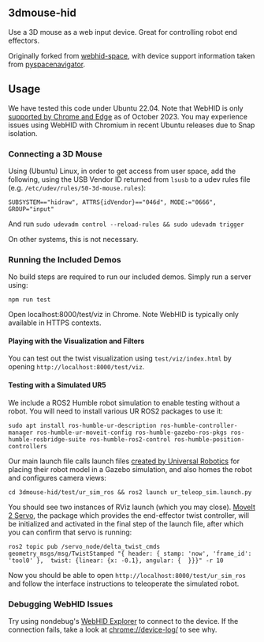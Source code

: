 ## 3dmouse-hid

Use a 3D mouse as a web input device. Great for controlling robot end effectors.

Originally forked from [webhid-space](https://github.com/larsgk/webhid-space), with device support information taken from [pyspacenavigator](https://github.com/johnhw/pyspacenavigator).

## Usage

We have tested this code under Ubuntu 22.04. Note that WebHID is only [supported by Chrome and Edge](https://caniuse.com/?search=webhid) as of October 2023. You may experience issues using WebHID with Chromium in recent Ubuntu releases due to Snap isolation.

### Connecting a 3D Mouse

Using (Ubuntu) Linux, in order to get access from user space, add the following, using the USB Vendor ID returned from `lsusb` to a udev rules file (e.g. `/etc/udev/rules/50-3d-mouse.rules`):

```
SUBSYSTEM=="hidraw", ATTRS{idVendor}=="046d", MODE:="0666", GROUP="input"
```

And run `sudo udevadm control --reload-rules && sudo udevadm trigger`

On other systems, this is not necessary.

### Running the Included Demos

No build steps are required to run our included demos. Simply run a server using:

    npm run test

Open localhost:8000/test/viz in Chrome. Note WebHID is typically only available in HTTPS contexts.

#### Playing with the Visualization and Filters

You can test out the twist visualization using `test/viz/index.html` by opening `http://localhost:8000/test/viz`.

#### Testing with a Simulated UR5

We include a ROS2 Humble robot simulation to enable testing without a robot. You will need to install various UR ROS2 packages to use it:

    sudo apt install ros-humble-ur-description ros-humble-controller-manager ros-humble-ur-moveit-config ros-humble-gazebo-ros-pkgs ros-humble-rosbridge-suite ros-humble-ros2-control ros-humble-position-controllers

Our main launch file calls launch files [created by Universal Robotics](https://github.com/UniversalRobots/Universal_Robots_ROS2_Gazebo_Simulation) for placing their robot model in a Gazebo simulation, and also homes the robot and configures camera views:

    cd 3dmouse-hid/test/ur_sim_ros && ros2 launch ur_teleop_sim.launch.py

You should see two instances of RViz launch (which you may close). [MoveIt 2 Servo](https://moveit.picknik.ai/humble/doc/examples/realtime_servo/realtime_servo_tutorial.html), the package which provides the end-effector twist controller, will be initialized and activated in the final step of the launch file, after which you can confirm that servo is running:

    ros2 topic pub /servo_node/delta_twist_cmds geometry_msgs/msg/TwistStamped "{ header: { stamp: 'now', 'frame_id': 'tool0' },  twist: {linear: {x: -0.1}, angular: {  }}}" -r 10

Now you should be able to open `http://localhost:8000/test/ur_sim_ros` and follow the interface instructions to teleoperate the simulated robot.

### Debugging WebHID Issues

Try using nondebug's [WebHID Explorer](https://nondebug.github.io/webhid-explorer/) to connect to the device. If the connection fails, take a look at [chrome://device-log/](chrome://device-log/) to see why.
